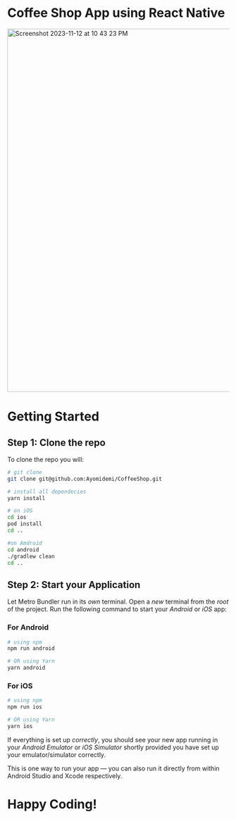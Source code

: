 # Coffee Shop App using React Native

<img width="825" alt="Screenshot 2023-11-12 at 10 43 23 PM" src="https://github.com/Ayomidemi/CoffeeShop/assets/93412345/0516d990-4f55-45ce-acc7-dfdc7a75bacd">

# Getting Started

## Step 1: Clone the repo

To clone the repo you will:

```bash
# git clone
git clone git@github.com:Ayomidemi/CoffeeShop.git

# install all dependecies
yarn install

# on iOS
cd ios
pod install
cd ..

#on Amdroid
cd android
./gradlew clean
cd ..
```

## Step 2: Start your Application

Let Metro Bundler run in its _own_ terminal. Open a _new_ terminal from the _root_ of the project. Run the following command to start your _Android_ or _iOS_ app:

### For Android

```bash
# using npm
npm run android

# OR using Yarn
yarn android
```

### For iOS

```bash
# using npm
npm run ios

# OR using Yarn
yarn ios
```

If everything is set up _correctly_, you should see your new app running in your _Android Emulator_ or _iOS Simulator_ shortly provided you have set up your emulator/simulator correctly.

This is one way to run your app — you can also run it directly from within Android Studio and Xcode respectively.

# Happy Coding!
